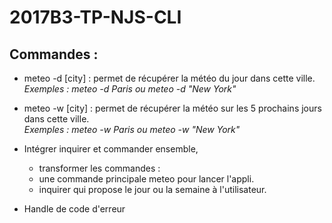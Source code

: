 # 2017B3-TP-NJS-CLI

## Commandes :

* meteo -d [city] : permet de récupérer la météo du jour dans cette ville.  
    *Exemples : meteo -d Paris ou meteo -d "New York"*
* meteo -w [city] : permet de récupérer la météo sur les 5 prochains jours dans cette ville.  
    *Exemples : meteo -w Paris ou meteo -w "New York"*

* Intégrer inquirer et commander ensemble,
    - transformer les commandes :
    - une commande principale meteo pour lancer l'appli.
    - inquirer qui propose le jour ou la semaine à l'utilisateur.

* Handle de code d'erreur